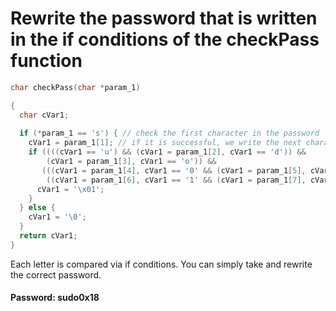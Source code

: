 # Rewrite the password that is written in the if conditions of the checkPass function
```cpp
char checkPass(char *param_1)

{
  char cVar1;
  
  if (*param_1 == 's') { // check the first character in the password
    cVar1 = param_1[1]; // if it is successful, we write the next character to the variable for further comparisons
    if ((((cVar1 == 'u') && (cVar1 = param_1[2], cVar1 == 'd')) &&
        (cVar1 = param_1[3], cVar1 == 'o')) &&
       (((cVar1 = param_1[4], cVar1 == '0' && (cVar1 = param_1[5], cVar1 == 'x')) &&
        ((cVar1 = param_1[6], cVar1 == '1' && (cVar1 = param_1[7], cVar1 == '8')))))) {
      cVar1 = '\x01';
    }
  } else {
    cVar1 = '\0';
  }
  return cVar1;
}
```
Each letter is compared via if conditions. You can simply take and rewrite the correct password.
#### Password: **sudo0x18**
